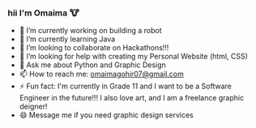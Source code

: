 ### hii I'm Omaima 🐮


- 🔭 I’m currently working on building a robot
- 🌱 I’m currently learning Java
- 👯 I’m looking to collaborate on Hackathons!!!
- 🤔 I’m looking for help with creating my Personal Website (html, CSS)
- 💬 Ask me about Python and Graphic Design
- 📫 How to reach me: omaimagohir07@gmail.com
- ⚡ Fun fact: I'm currently in Grade 11 and I want to be a Software Engineer in the future!!! I also love art, and I am a freelance graphic deigner!  
- 😄 Message me if you need graphic design services
